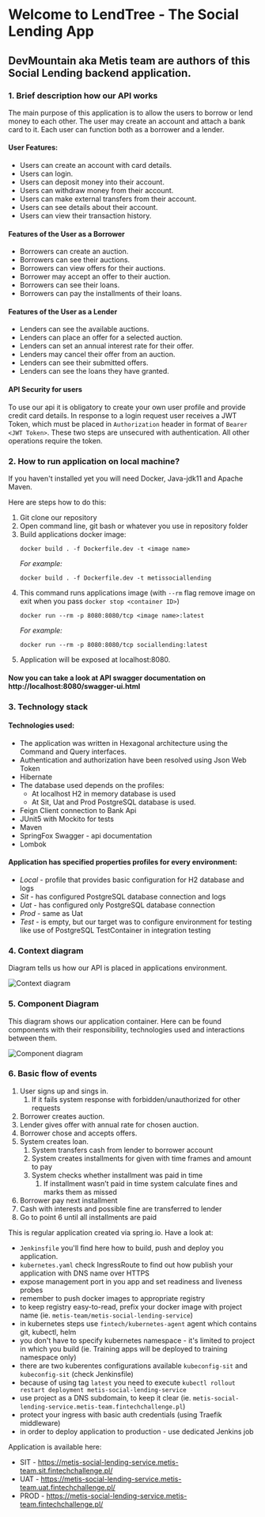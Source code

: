 # Welcome to LendTree - The Social Lending App
## DevMountain aka Metis team are authors of this Social Lending backend application.

### 1. Brief description how our API works
The main purpose of this application is to allow the users to borrow or lend money to each other. The user may create an account and attach a bank card to it. Each user can function both as a borrower and a lender.

#### User Features:
* Users can create an account with card details.
* Users can login.
* Users can deposit money into their account.
* Users can withdraw money from their account.
* Users can make external transfers from their account.
* Users can see details about their account.
* Users can view their transaction history.

#### Features of the User as a Borrower
* Borrowers can create an auction.
* Borrowers can see their auctions.
* Borrowers can view offers for their auctions.
* Borrower may accept an offer to their auction.
* Borrowers can see their loans.
* Borrowers can pay the installments of their loans.

#### Features of the User as a Lender
* Lenders can see the available auctions.
* Lenders can place an offer for a selected auction.
* Lenders can set an annual interest rate for their offer.
* Lenders may cancel their offer from an auction.
* Lenders can see their submitted offers.
* Lenders can see the loans they have granted.

#### API Security for users
To use our api it is obligatory to create your own user profile and provide credit card details. 
In response to a login request user receives a JWT Token, which must be placed in ``Authorization``
header in format of ``Bearer <JWT Token>``. These two steps are unsecured with authentication. 
All other operations require the token.

### 2. How to run application on local machine?
If you haven't installed yet you will need Docker, Java-jdk11 and Apache Maven.

Here are steps how to do this:
1. Git clone our repository
2. Open command line, git bash or whatever you use in repository folder
3. Build applications docker image:
    ```
    docker build . -f Dockerfile.dev -t <image name>
    ```
    *For example:*
    ```
    docker build . -f Dockerfile.dev -t metissociallending
    ```
4. This command runs applications image (with ``--rm`` flag remove image on exit when you pass ``docker stop <container ID>``)
    ```
    docker run --rm -p 8080:8080/tcp <image name>:latest
    ```
    *For example:*
    ```
    docker run --rm -p 8080:8080/tcp sociallending:latest
    ```
5. Application will be exposed at localhost:8080.

#### Now you can take a look at API swagger documentation on http://localhost:8080/swagger-ui.html
  
### 3. Technology stack
#### Technologies used:
* The application was written in Hexagonal architecture using the Command and Query interfaces.
* Authentication and authorization have been resolved using Json Web Token
* Hibernate
* The database used depends on the profiles:
	* At localhost H2 in memory database is used
  	* At Sit, Uat and Prod PostgreSQL database is used.
* Feign Client connection to Bank Api
* JUnit5 with Mockito for tests
* Maven
* SpringFox Swagger - api documentation
* Lombok

#### Application has specified properties profiles for every environment:
* *Local* - profile that provides basic configuration for H2 database and logs
* *Sit* - has configured PostgreSQL database connection and logs
* *Uat* - has configured only PostgreSQL database connection
* *Prod* - same as Uat
* *Test* - is empty, but our target was to configure environment for testing like use of PostgreSQL TestContainer in integration testing

### 4. Context diagram
Diagram tells us how our API is placed in applications environment.

![Context diagram](./readmeResources/context_diagram.png)
  
### 5. Component Diagram
This diagram shows our application container. Here can be found components with their responsibility, technologies used and interactions between them.

![Component diagram](./readmeResources/container_diagram.png)

### 6. Basic flow of events
1. User signs up and sings in.
    1. If it fails system response with forbidden/unauthorized for other requests
2. Borrower creates auction.
3. Lender gives offer with annual rate for chosen auction.
4. Borrower chose and accepts offers.
5. System creates loan.
    1. System transfers cash from lender to borrower account
    2. System creates installments for given with time frames and amount to pay
    3. System checks whether installment was paid in time
        1. If installment wasn’t paid in time system calculate fines and marks them as missed
6. Borrower pay next installment
7. Cash with interests and possible fine are transferred to lender
8. Go to point 6 until all installments are paid

This is regular application created via spring.io. Have a look at:
* `Jenkinsfile` you'll find here how to build, push and deploy you application.
* `kubernetes.yaml` check IngressRoute to find out how publish your application with DNS name over HTTPS
* expose management port in you app and set readiness and liveness probes
* remember to push docker images to appropriate registry
* to keep registry easy-to-read, prefix your docker image with project name (ie. `metis-team/metis-social-lending-service`)
* in kubernetes steps use `fintech/kubernetes-agent` agent which contains git, kubectl, helm
* you don't have to specify kubernetes namespace - it's limited to project in which you build (ie. Training apps will be deployed to training namespace only)
* there are two kuberentes configurations available `kubeconfig-sit` and `kubeconfig-sit` (check Jenkinsfile)
* because of using tag `latest` you need to execute `kubectl rollout restart deployment metis-social-lending-service`
* use project as a DNS subdomain, to keep it clear (ie. `metis-social-lending-service.metis-team.fintechchallenge.pl`)
* protect your ingress with basic auth credentials (using Traefik middleware)
* in order to deploy application to production - use dedicated Jenkins job

Application is available here:
* SIT - https://metis-social-lending-service.metis-team.sit.fintechchallenge.pl/
* UAT - https://metis-social-lending-service.metis-team.uat.fintechchallenge.pl/
* PROD - https://metis-social-lending-service.metis-team.fintechchallenge.pl/
